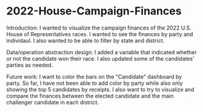 # 2022-House-Campaign-Finances

Introduction: I wanted to visualize the campaign finances of the 2022 U.S. House of Representatives races. I wanted to see the finances by party and individaul. I also wanted to be able to filter by state and district.

Data/operation abstraction design:
I added a variable that indicated whether or not the candidate won their race. I also updated some of the candidates' parties as needed.

Future work:
I want to color the bars on the "Candidate" dashboard by party. So far, I have not been able to add color by party while also only showing the top 5 candidates by receipts. I also want to try to visualize and compare the finances between the elected candidate and the main challenger candidate in each district.

